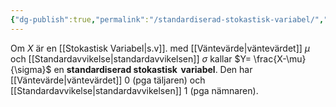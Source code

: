 ```yaml
---
{"dg-publish":true,"permalink":"/standardiserad-stokastisk-variabel/","tags":["matematiskstatistik"]}
---
```


Om $X$ är en [[Stokastisk Variabel\|s.v]]. med [[Väntevärde\|väntevärdet]] $\mu$ och [[Standardavvikelse\|standardavvikelsen]] $\sigma$ kallar $Y= \frac{X-\mu}{\sigma}$ en **standardiserad stokastisk $\,$variabel**. Den har [[Väntevärde\|väntevärdet]] 0 (pga täljaren) och [[Standardavvikelse\|standardavvikelsen]] 1 (pga nämnaren).